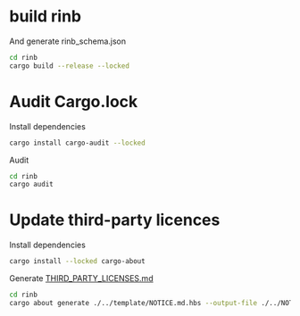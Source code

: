 # build rinb
And generate rinb_schema.json
```bash
cd rinb
cargo build --release --locked
```

# Audit Cargo.lock
Install dependencies
```bash
cargo install cargo-audit --locked
```

Audit
```bash
cd rinb
cargo audit
```

# Update third-party licences
Install dependencies
```bash
cargo install --locked cargo-about
```

Generate [THIRD_PARTY_LICENSES.md](THIRD_PARTY_LICENSES.md)
```bash
cd rinb
cargo about generate ./../template/NOTICE.md.hbs --output-file ./../NOTICE.md 
```